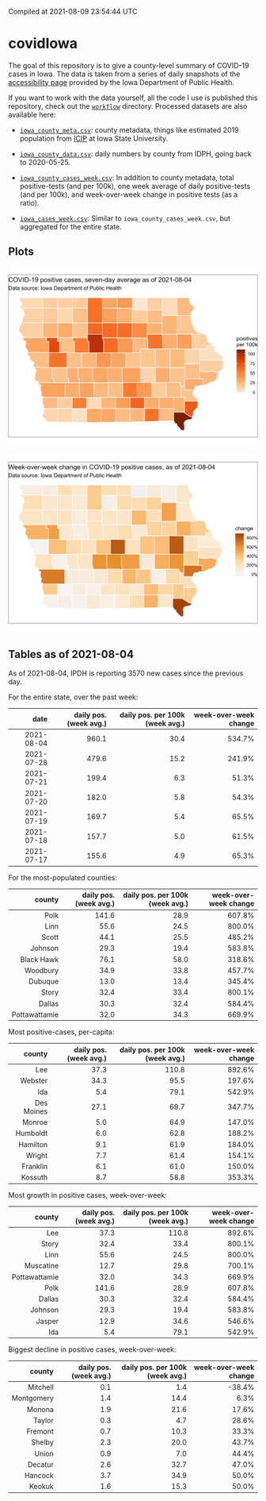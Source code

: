 Compiled at 2021-08-09 23:54:44 UTC

<!-- README.md is generated from README.Rmd. Please edit that file -->

# covidIowa

<!-- badges: start -->

<!-- badges: end -->

The goal of this repository is to give a county-level summary of
COVID-19 cases in Iowa. The data is taken from a series of daily
snapshots of the [accessibility
page](https://coronavirus.iowa.gov/pages/access) provided by the Iowa
Department of Public Health.

If you want to work with the data yourself, all the code I use is
published this repository, check out the [`workflow`](workflow)
directory. Processed datasets are also available here:

  - [`iowa_county_meta.csv`](https://raw.githubusercontent.com/ijlyttle/covidIowa/master/workflow/data/99-publish/iowa_county_meta.csv):
    county metadata, things like estimated 2019 population from
    [ICIP](https://www.icip.iastate.edu/tables/population/counties-estimates)
    at Iowa State University.

  - [`iowa_county_data.csv`](https://raw.githubusercontent.com/ijlyttle/covidIowa/master/workflow/data/99-publish/iowa_county_data.csv):
    daily numbers by county from IDPH, going back to 2020-05-25.

  - [`iowa_county_cases_week.csv`](https://raw.githubusercontent.com/ijlyttle/covidIowa/master/workflow/data/99-publish/iowa_county_data.csv):
    In addition to county metadata, total positive-tests (and per 100k),
    one week average of daily positive-tests (and per 100k), and
    week-over-week change in positive tests (as a ratio).

  - [`iowa_cases_week.csv`](https://raw.githubusercontent.com/ijlyttle/covidIowa/master/workflow/data/99-publish/iowa_cases_week.csv):
    Similar to `iowa_county_cases_week.csv`, but aggregated for the
    entire state.

## Plots

![](workflow/data/99-publish/iowa_cases.png)

![](workflow/data/99-publish/iowa_change.png)

## Tables as of 2021-08-04

As of 2021-08-04, IPDH is reporting 3570 new cases since the previous
day.

For the entire state, over the past week:

|       date | daily pos. (week avg.) | daily pos. per 100k (week avg.) | week-over-week change |
| ---------: | ---------------------: | ------------------------------: | --------------------: |
| 2021-08-04 |                  960.1 |                            30.4 |                534.7% |
| 2021-07-28 |                  479.6 |                            15.2 |                241.9% |
| 2021-07-21 |                  199.4 |                             6.3 |                 51.3% |
| 2021-07-20 |                  182.0 |                             5.8 |                 54.3% |
| 2021-07-19 |                  169.7 |                             5.4 |                 65.5% |
| 2021-07-18 |                  157.7 |                             5.0 |                 61.5% |
| 2021-07-17 |                  155.6 |                             4.9 |                 65.3% |

For the most-populated counties:

|        county | daily pos. (week avg.) | daily pos. per 100k (week avg.) | week-over-week change |
| ------------: | ---------------------: | ------------------------------: | --------------------: |
|          Polk |                  141.6 |                            28.9 |                607.8% |
|          Linn |                   55.6 |                            24.5 |                800.0% |
|         Scott |                   44.1 |                            25.5 |                485.2% |
|       Johnson |                   29.3 |                            19.4 |                583.8% |
|    Black Hawk |                   76.1 |                            58.0 |                318.6% |
|      Woodbury |                   34.9 |                            33.8 |                457.7% |
|       Dubuque |                   13.0 |                            13.4 |                345.4% |
|         Story |                   32.4 |                            33.4 |                800.1% |
|        Dallas |                   30.3 |                            32.4 |                584.4% |
| Pottawattamie |                   32.0 |                            34.3 |                669.9% |

Most positive-cases, per-capita:

|     county | daily pos. (week avg.) | daily pos. per 100k (week avg.) | week-over-week change |
| ---------: | ---------------------: | ------------------------------: | --------------------: |
|        Lee |                   37.3 |                           110.8 |                892.6% |
|    Webster |                   34.3 |                            95.5 |                197.6% |
|        Ida |                    5.4 |                            79.1 |                542.9% |
| Des Moines |                   27.1 |                            69.7 |                347.7% |
|     Monroe |                    5.0 |                            64.9 |                147.0% |
|   Humboldt |                    6.0 |                            62.8 |                188.2% |
|   Hamilton |                    9.1 |                            61.9 |                184.0% |
|     Wright |                    7.7 |                            61.4 |                154.1% |
|   Franklin |                    6.1 |                            61.0 |                150.0% |
|    Kossuth |                    8.7 |                            58.8 |                353.3% |

Most growth in positive cases, week-over-week:

|        county | daily pos. (week avg.) | daily pos. per 100k (week avg.) | week-over-week change |
| ------------: | ---------------------: | ------------------------------: | --------------------: |
|           Lee |                   37.3 |                           110.8 |                892.6% |
|         Story |                   32.4 |                            33.4 |                800.1% |
|          Linn |                   55.6 |                            24.5 |                800.0% |
|     Muscatine |                   12.7 |                            29.8 |                700.1% |
| Pottawattamie |                   32.0 |                            34.3 |                669.9% |
|          Polk |                  141.6 |                            28.9 |                607.8% |
|        Dallas |                   30.3 |                            32.4 |                584.4% |
|       Johnson |                   29.3 |                            19.4 |                583.8% |
|        Jasper |                   12.9 |                            34.6 |                546.6% |
|           Ida |                    5.4 |                            79.1 |                542.9% |

Biggest decline in positive cases, week-over-week:

|     county | daily pos. (week avg.) | daily pos. per 100k (week avg.) | week-over-week change |
| ---------: | ---------------------: | ------------------------------: | --------------------: |
|   Mitchell |                    0.1 |                             1.4 |               \-38.4% |
| Montgomery |                    1.4 |                            14.4 |                  6.3% |
|     Monona |                    1.9 |                            21.6 |                 17.6% |
|     Taylor |                    0.3 |                             4.7 |                 28.6% |
|    Fremont |                    0.7 |                            10.3 |                 33.3% |
|     Shelby |                    2.3 |                            20.0 |                 43.7% |
|      Union |                    0.9 |                             7.0 |                 44.4% |
|    Decatur |                    2.6 |                            32.7 |                 47.0% |
|    Hancock |                    3.7 |                            34.9 |                 50.0% |
|     Keokuk |                    1.6 |                            15.3 |                 50.0% |
